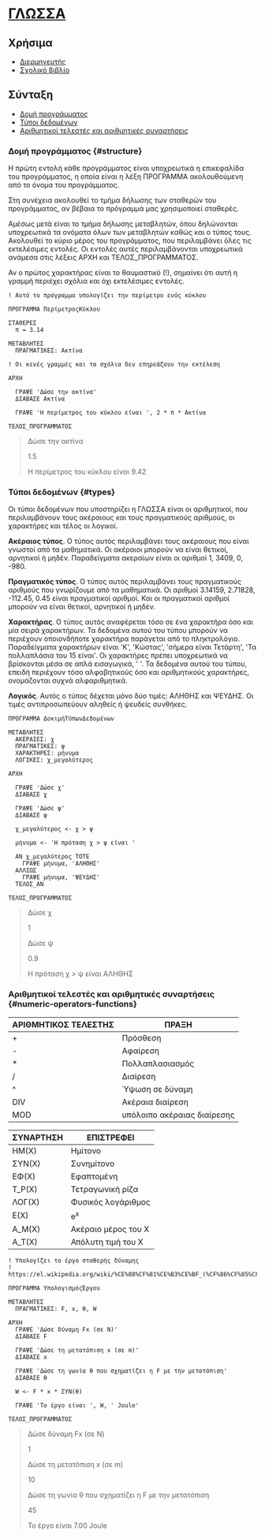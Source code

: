 # [ΓΛΩΣΣΑ](https://gzaro.github.io/glossa)

## Χρήσιμα

- [Διερμηνευτής](https://gloglossa.gr/)
- [Σχολικό βιβλίο](http://ebooks.edu.gr/ebooks/v/pdf/8547/2560/22-0275-01_Anaptyxi-Efarmogon-se-Programmatistiko-Perivallon_G-Lykeiou-SpOikPlir_Vivlio-Mathiti/)

## Σύνταξη

- [Δομή προγράμματος](#structure)
- [Τύποι δεδομένων](#types)
- [Αριθμητικοί τελεστές και αριθμητικές συναρτήσεις](#numeric-operators-functions)

### Δομή προγράμματος {#structure}

Η πρώτη εντολή κάθε προγράμματος είναι υποχρεωτικά η επικεφαλίδα του προγράμματος, η οποία είναι η λέξη ΠΡΟΓΡΑΜΜΑ ακολουθούμενη από το όνομα του προγράμματος.

Στη συνέχεια ακολουθεί το τμήμα δήλωσης των σταθερών του προγράμματος, αν βέβαια το πρόγραμμά μας χρησιμοποιεί σταθερές.

Αμέσως μετά είναι το τμήμα δήλωσης μεταβλητών, όπου δηλώνονται υποχρεωτικά τα ονόματα όλων των μεταβλητών καθώς και ο τύπος τους. Ακολουθεί το κύριο μέρος του προγράμματος, που περιλαμβάνει όλες τις εκτελέσιμες εντολές. Οι εντολές αυτές περιλαμβάνονται υποχρεωτικά ανάμεσα στις λέξεις ΑΡΧΗ και ΤΕΛΟΣ_ΠΡΟΓΡΑΜΜΑΤΟΣ.

Αν ο πρώτος χαρακτήρας είναι το θαυμαστικό (!), σημαίνει ότι αυτή η γραμμή περιέχει σχόλια και όχι εκτελέσιμες εντολές.

~~~
! Αυτό το πρόγραμμα υπολογίζει την περίμετρο ενός κύκλου

ΠΡΟΓΡΑΜΜΑ ΠερίμετροςΚύκλου

ΣΤΑΘΕΡΕΣ
  π = 3.14
  
ΜΕΤΑΒΛΗΤΕΣ
  ΠΡΑΓΜΑΤΙΚΕΣ: Ακτίνα
  
! Οι κενές γραμμές και τα σχόλια δεν επηρεάζουν την εκτέλεση
  
ΑΡΧΗ 

  ΓΡΑΨΕ 'Δώσε την ακτίνα'
  ΔΙΑΒΑΣΕ Ακτίνα
  
  ΓΡΑΨΕ 'Η περίμετρος του κύκλου είναι ', 2 * π * Ακτίνα
  
ΤΕΛΟΣ_ΠΡΟΓΡΑΜΜΑΤΟΣ
~~~

> Δώσε την ακτίνα
>
> 1.5
>
> Η περίμετρος του κύκλου είναι 9.42

### Τύποι δεδομένων {#types}

Οι τύποι δεδομένων που υποστηρίζει η ΓΛΩΣΣΑ είναι οι αριθμητικοί, που περιλαμβάνουν τους ακέραιους και τους πραγματικούς αριθμούς, οι χαρακτήρες και τέλος οι λογικοί.

**Ακέραιος τύπος**. Ο τύπος αυτός περιλαμβάνει τους ακέραιους που είναι γνωστοί από τα μαθηματικά. Οι ακέραιοι μπορούν να είναι θετικοί, αρνητικοί ή μηδέν. Παραδείγματα ακεραίων είναι οι αριθμοί 1, 3409, 0, -980.

**Πραγματικός τύπος**. Ο τύπος αυτός περιλαμβάνει τους πραγματικούς αριθμούς που γνωρίζουμε από τα μαθηματικά. Οι αριθμοί 3.14159, 2.71828, -112.45, 0.45 είναι πραγματικοί αριθμοί. Και οι πραγματικοί αριθμοί μπορούν να είναι θετικοί, αρνητικοί ή μηδέν.

**Χαρακτήρας**. Ο τύπος αυτός αναφέρεται τόσο σε ένα χαρακτήρα όσο και μία σειρά χαρακτήρων. Τα δεδομένα αυτού του τύπου μπορούν να περιέχουν οποιονδήποτε χαρακτήρα παράγεται από το πληκτρολόγιο. Παραδείγματα χαρακτήρων είναι 'Κ', 'Κώστας', 'σήμερα είναι Τετάρτη', 'Τα πολλαπλάσια του 15 είναι'. Οι χαρακτήρες πρέπει υποχρεωτικά να βρίσκονται μέσα σε απλά εισαγωγικά, ' '. Τα δεδομένα αυτού του τύπου, επειδή περιέχουν τόσο αλφαβητικούς όσο και αριθμητικούς χαρακτήρες, ονομάζονται συχνά αλφαριθμητικά.

**Λογικός**. Αυτός ο τύπος δέχεται μόνο δύο τιμές: ΑΛΗΘΗΣ και ΨΕΥΔΗΣ. Οι τιμές αντιπροσωπεύουν αληθείς ή ψευδείς συνθήκες.

~~~
ΠΡΟΓΡΑΜΜΑ ΔοκιμήΤύπωνΔεδομένων
  
ΜΕΤΑΒΛΗΤΕΣ
  ΑΚΕΡΑΙΕΣ: χ
  ΠΡΑΓΜΑΤΙΚΕΣ: ψ
  ΧΑΡΑΚΤΗΡΕΣ: μήνυμα
  ΛΟΓΙΚΕΣ: χ_μεγαλύτερος
  
ΑΡΧΗ 

  ΓΡΑΨΕ 'Δώσε χ'
  ΔΙΑΒΑΣΕ χ
  
  ΓΡΑΨΕ 'Δώσε ψ'
  ΔΙΑΒΑΣΕ ψ
  
  χ_μεγαλύτερος <- χ > ψ
  
  μήνυμα <- 'Η πρόταση χ > ψ είναι '
  
  ΑΝ χ_μεγαλύτερος ΤΟΤΕ
  	ΓΡΑΨΕ μήνυμα, 'ΑΛΗΘΗΣ'
  ΑΛΛΙΩΣ
  	ΓΡΑΨΕ μήνυμα, 'ΨΕΥΔΗΣ'
  ΤΕΛΟΣ_ΑΝ
  
ΤΕΛΟΣ_ΠΡΟΓΡΑΜΜΑΤΟΣ
~~~

> Δώσε χ
>
> 1
>
> Δώσε ψ
>
> 0.9
>
> Η πρόταση χ > ψ είναι ΑΛΗΘΗΣ

### Αριθμητικοί τελεστές και αριθμητικές συναρτήσεις {#numeric-operators-functions}

| ΑΡΙΘΜΗΤΙΚΟΣ ΤΕΛΕΣΤΗΣ | ΠΡΑΞΗ |
|---|---|
| + | Πρόσθεση |
| - | Αφαίρεση |
| * | Πολλαπλασιασμός |
| / | Διαίρεση |
| ^ | Ύψωση σε δύναμη |
| DIV | Ακέραια διαίρεση |
| MOD | υπόλοιπο ακέραιας διαίρεσης |

| ΣΥΝΑΡΤΗΣΗ | ΕΠΙΣΤΡΕΦΕΙ |
|---|---|
| ΗΜ(Χ) | Ημίτονο |
| ΣΥΝ(Χ) | Συνημίτονο |
| ΕΦ(Χ) | Εφαπτομένη |
| Τ_Ρ(Χ) | Τετραγωνική ρίζα |
| ΛΟΓ(Χ) | Φυσικός λογάριθμος |
| Ε(Χ) | e<sup>x</sup> |
| Α_Μ(Χ) | Ακέραιο μέρος του Χ |
| Α_Τ(Χ) | Απόλυτη τιμή του Χ |

~~~
! Υπολογίζει το έργο σταθερής δύναμης
! https://el.wikipedia.org/wiki/%CE%88%CF%81%CE%B3%CE%BF_(%CF%86%CF%85%CF%83%CE%B9%CE%BA%CE%AE)#%CE%A3%CF%84%CE%B1%CE%B8%CE%B5%CF%81%CE%AE_%CE%B4%CF%8D%CE%BD%CE%B1%CE%BC%CE%B7

ΠΡΟΓΡΑΜΜΑ ΥπολογισμόςΈργου
  
ΜΕΤΑΒΛΗΤΕΣ
  ΠΡΑΓΜΑΤΙΚΕΣ: F, x, θ, W
  
ΑΡΧΗ 
  ΓΡΑΨΕ 'Δώσε δύναμη Fx (σε Ν)'
  ΔΙΑΒΑΣΕ F
  
  ΓΡΑΨΕ 'Δώσε τη μετατόπιση x (σε m)'
  ΔΙΑΒΑΣΕ x
  
  ΓΡΑΨΕ 'Δώσε τη γωνία θ που σχηματίζει η F με την μετατόπιση'
  ΔΙΑΒΑΣΕ θ
  
  W <- F * x * ΣΥΝ(θ)
  
  ΓΡΑΨΕ 'Το έργο είναι ', W, ' Joule'
  
ΤΕΛΟΣ_ΠΡΟΓΡΑΜΜΑΤΟΣ
~~~

>Δώσε δύναμη Fx (σε Ν)
>
>1
>
>Δώσε τη μετατόπιση x (σε m)
>
>10
>
>Δώσε τη γωνία θ που σχηματίζει η F με την μετατόπιση
>
>45
>
>Το έργο είναι 7.00 Joule